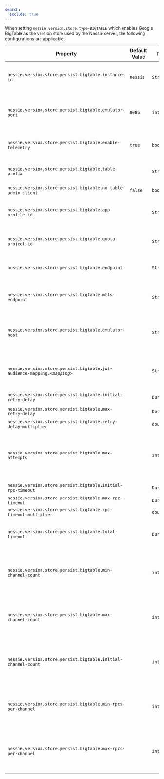 ```yaml
---
search:
  exclude: true
---
```

<!--start-->

When setting `nessie.version.store.type=BIGTABLE` which enables Google BigTable as the  version store used by the Nessie server, the following configurations are applicable.

| Property | Default Value | Type | Description |
|----------|---------------|------|-------------|
| `nessie.version.store.persist.bigtable.instance-id` | `nessie` | `String` | Sets the instance-id to be used with Google BigTable.  |
| `nessie.version.store.persist.bigtable.emulator-port` | `8086` | `int` | When using the BigTable emulator, used to configure the port.  |
| `nessie.version.store.persist.bigtable.enable-telemetry` | `true` | `boolean` | Enables telemetry with OpenCensus.  |
| `nessie.version.store.persist.bigtable.table-prefix` |  | `String` | Prefix for tables, default is no prefix.  |
| `nessie.version.store.persist.bigtable.no-table-admin-client` | `false` | `boolean` |  |
| `nessie.version.store.persist.bigtable.app-profile-id` |  | `String` | Sets the profile-id to be used with Google BigTable.  |
| `nessie.version.store.persist.bigtable.quota-project-id` |  | `String` | Google BigTable quote project ID (optional).  |
| `nessie.version.store.persist.bigtable.endpoint` |  | `String` | Google BigTable endpoint (if not default).  |
| `nessie.version.store.persist.bigtable.mtls-endpoint` |  | `String` | Google BigTable MTLS endpoint (if not default).  |
| `nessie.version.store.persist.bigtable.emulator-host` |  | `String` | When using the BigTable emulator, used to configure the host.  |
| `nessie.version.store.persist.bigtable.jwt-audience-mapping.`_`<mapping>`_ |  | `String` | Google BigTable JWT audience mappings (if necessary).  |
| `nessie.version.store.persist.bigtable.initial-retry-delay` |  | `Duration` | Initial retry delay.  |
| `nessie.version.store.persist.bigtable.max-retry-delay` |  | `Duration` | Max retry-delay.  |
| `nessie.version.store.persist.bigtable.retry-delay-multiplier` |  | `double` |  |
| `nessie.version.store.persist.bigtable.max-attempts` |  | `int` | Maximum number of attempts for each Bigtable API call (including retries).  |
| `nessie.version.store.persist.bigtable.initial-rpc-timeout` |  | `Duration` | Initial RPC timeout.  |
| `nessie.version.store.persist.bigtable.max-rpc-timeout` |  | `Duration` |  |
| `nessie.version.store.persist.bigtable.rpc-timeout-multiplier` |  | `double` |  |
| `nessie.version.store.persist.bigtable.total-timeout` |  | `Duration` | Total timeout (including retries) for Bigtable API calls.  |
| `nessie.version.store.persist.bigtable.min-channel-count` |  | `int` | Minimum number of gRPC channels. Refer to Google docs for details. |
| `nessie.version.store.persist.bigtable.max-channel-count` |  | `int` | Maximum number of gRPC channels. Refer to Google docs for details. |
| `nessie.version.store.persist.bigtable.initial-channel-count` |  | `int` | Initial number of gRPC channels. Refer to Google docs for details |
| `nessie.version.store.persist.bigtable.min-rpcs-per-channel` |  | `int` | Minimum number of RPCs per channel. Refer to Google docs for details. |
| `nessie.version.store.persist.bigtable.max-rpcs-per-channel` |  | `int` | Maximum number of RPCs per channel. Refer to Google docs for details. |
